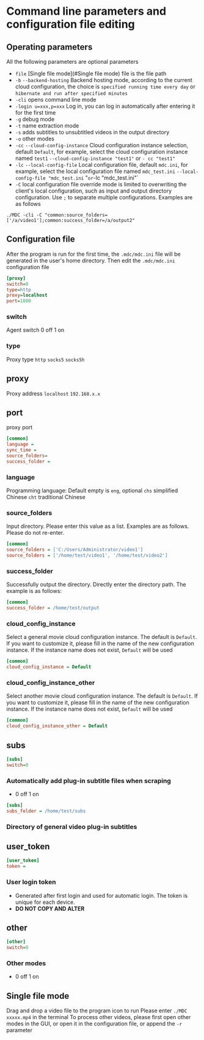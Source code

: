 # Command line parameters and configuration file editing
## Operating parameters
All the following parameters are optional parameters
* `file` [Single file mode](#Single file mode) file is the file path
* `-b` `--backend-hosting` Backend hosting mode, according to the current cloud configuration, the choice is `specified running time every day` or `hibernate and run after specified minutes`
* `-cli` opens command line mode
* `-login u=xxx,p=xxx` Log in, you can log in automatically after entering it for the first time
* `-g` debug mode
* `-t` name extraction mode
* `-s` adds subtitles to unsubtitled videos in the output directory
* `-o` other modes
* `-cc` `--cloud-config-instance` Cloud configuration instance selection, default `Default`, for example, select the cloud configuration instance named `test1` `--cloud-config-instance "test1"` or `- cc "test1"`
* `-lc` `--local-config-file` Local configuration file, default `mdc.ini`, for example, select the local configuration file named `mdc_test.ini` `--local-config-file "mdc_test.ini` "` or `-lc "mdc_test.ini"`
* `-C` local configuration file override mode is limited to overwriting the client's local configuration, such as input and output directory configuration. Use `;` to separate multiple configurations. Examples are as follows
```shell
./MDC -cli -C "common:source_folders=['/a/video1'];common:success_folder=/a/output2"
```

## Configuration file
After the program is run for the first time, the `.mdc/mdc.ini` file will be generated in the user's home directory.
Then edit the `.mdc/mdc.ini` configuration file

```ini
[proxy]
switch=0
type=http
proxy=localhost
port=1080
```
### switch
Agent switch 0 off 1 on

### type
Proxy type `http` `socks5` `socks5h`

## proxy
Proxy address `localhost` `192.168.x.x`

## port
proxy port

```ini
[common]
language =
sync_time =
source_folders=
success_folder =
```
### language
Programming language: Default empty is `eng`, optional `chs` simplified Chinese `cht` traditional Chinese

### source_folders
Input directory. Please enter this value as a list. Examples are as follows. Please do not re-enter.
```ini
[common]
source_folders = ['C:/Users/Administrator/video1']
source_folders = ['/home/test/video1', '/home/test/video2']
```

### success_folder
Successfully output the directory. Directly enter the directory path. The example is as follows:
```ini
[common]
success_folder = /home/test/output
```

### cloud_config_instance
Select a general movie cloud configuration instance. The default is `Default`. If you want to customize it, please fill in the name of the new configuration instance.
If the instance name does not exist, `Default` will be used
```ini
[common]
cloud_config_instance = Default
```

### cloud_config_instance_other
Select another movie cloud configuration instance. The default is `Default`. If you want to customize it, please fill in the name of the new configuration instance.
If the instance name does not exist, `Default` will be used
```ini
[common]
cloud_config_instance_other = Default
```

## subs
```ini
[subs]
switch=0
```
### Automatically add plug-in subtitle files when scraping
* 0 off 1 on

```ini
[subs]
subs_folder = /home/test/subs
```
### Directory of general video plug-in subtitles

## user_token
```ini
[user_token]
token =
```
### User login token
* Generated after first login and used for automatic login. The token is unique for each device.
* **DO NOT COPY AND ALTER**

## other
```ini
[other]
switch=0
```
### Other modes
* 0 off 1 on

## Single file mode
Drag and drop a video file to the program icon to run
Please enter `./MDC xxxxx.mp4` in the terminal
To process other videos, please first open other modes in the GUI, or open it in the configuration file, or append the `-r` parameter